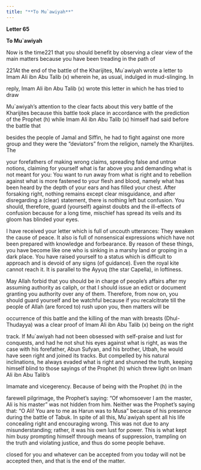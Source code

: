 ```yaml
---
title: "**To Mu`awiyah**" 
---
```

**Letter 65**

**To Mu\`awiyah**

Now is the time221 that you should benefit by observing a clear view of the main matters because you have been treading in the path of

221At the end of the battle of the Kharijites, Mu\`awiyah wrote a letter to Imam Ali ibn Abu Talib \(x\) wherein he, as usual, indulged in mud\-slinging\. In

reply, Imam Ali ibn Abu Talib \(x\) wrote this letter in which he has tried to draw

Mu\`awiyah’s attention to the clear facts about this very battle of the Kharijites because this battle took place in accordance with the prediction of the Prophet \(h\) while Imam Ali ibn Abu Talib \(x\) himself had said before the battle that

besides the people of Jamal and Siffin, he had to fight against one more group and they were the “deviators” from the religion, namely the Kharijites\. The

<a id="page845"></a>your forefathers of making wrong claims, spreading false and untrue notions, claiming for yourself what is far above you and demanding what is not meant for you: You want to run away from what is right and to rebellion against what is more fastened to your flesh and blood, namely what has been heard by the depth of your ears and has filled your chest\. After forsaking right, nothing remains except clear misguidance, and after disregarding a \(clear\) statement, there is nothing left but confusion\. You should, therefore, guard \(yourself\) against doubts and the ill\-effects of confusion because for a long time, mischief has spread its veils and its gloom has blinded your eyes\.

I have received your letter which is full of uncouth utterances: They weaken the cause of peace\. It also is full of nonsensical expressions which have not been prepared with knowledge and forbearance\. By reason of these things, you have become like one who is sinking in a marshy land or groping in a dark place\. You have raised yourself to a status which is difficult to approach and is devoid of any signs \(of guidance\)\. Even the royal kite cannot reach it\. It is parallel to the Ayyuq \(the star Capella\), in loftiness\.

May Allah forbid that you should be in charge of people’s affairs after my assuming authority as caliph, or that I should issue an edict or document granting you authority over any of them\. Therefore, from now on, you should guard yourself and be watchful because if you recalcitrate till the people of Allah \(are forced to\) rush upon you, then matters will be

occurrence of this battle and the killing of the man with breasts \(Dhul\-Thudayya\) was a clear proof of Imam Ali ibn Abu Talib \(x\) being on the right

track\. If Mu\`awiyah had not been obsessed with self\-praise and lust for conquests, and had he not shut his eyes against what is right, as was the case with his forefather, Abun Sufyan, and his brother, Utbah, he would have seen right and joined its tracks\. But compelled by his natural inclinations, he always evaded what is right and shunned the truth, keeping himself blind to those sayings of the Prophet \(h\) which threw light on Imam Ali ibn Abu Talib’s

Imamate and vicegerency\. Because of being with the Prophet \(h\) in the

farewell pilgrimage, the Prophet’s saying: “Of whomsoever I am the master, Ali is his master” was not hidden from him\. Neither was the Prophet’s saying that: “O Ali\! You are to me as Harun was to Musa” because of his presence during the battle of Tabuk\. In spite of all this, Mu\`awiyah spent all his life concealing right and encouraging wrong\. This was not due to any misunderstanding; rather, it was his own lust for power\. This is what kept him busy prompting himself through means of suppression, trampling on the truth and violating justice, and thus do some people behave\.

<a id="page846"></a>closed for you and whatever can be accepted from you today will not be accepted then, and that is the end of the matter\.

